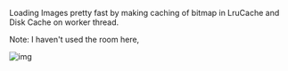 Loading Images pretty fast by making caching of bitmap in LruCache and Disk Cache on worker thread.

Note: I haven't used the room here,



![img](https://github.com/user-attachments/assets/ef5dad87-ff0b-4239-b569-286b96b1110c)
